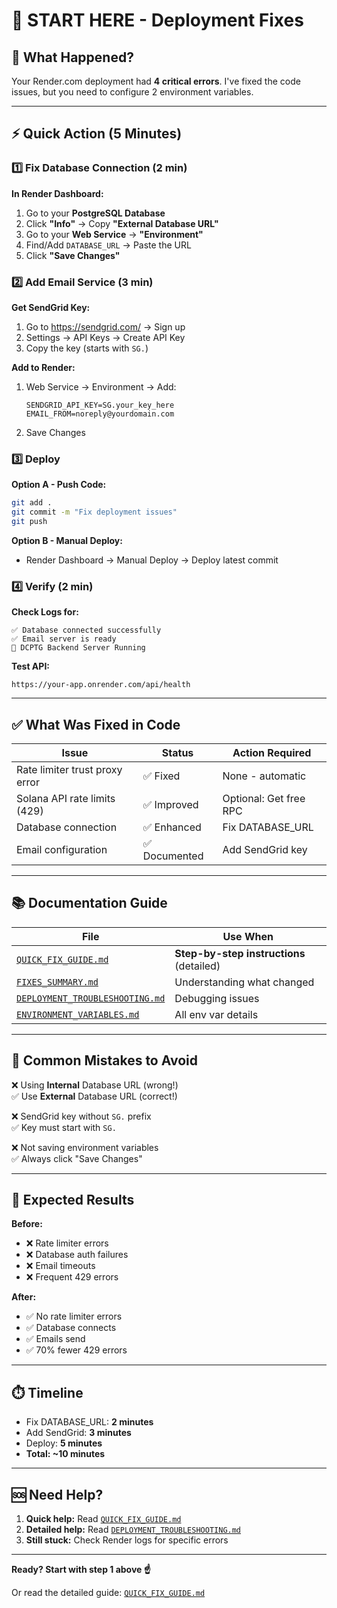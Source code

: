# 👋 START HERE - Deployment Fixes

## 🎯 What Happened?

Your Render.com deployment had **4 critical errors**. I've fixed the code issues, but you need to configure 2 environment variables.

---

## ⚡ Quick Action (5 Minutes)

### 1️⃣ Fix Database Connection (2 min)

**In Render Dashboard:**
1. Go to your **PostgreSQL Database**
2. Click **"Info"** → Copy **"External Database URL"**
3. Go to your **Web Service** → **"Environment"**
4. Find/Add `DATABASE_URL` → Paste the URL
5. Click **"Save Changes"**

### 2️⃣ Add Email Service (3 min)

**Get SendGrid Key:**
1. Go to https://sendgrid.com/ → Sign up
2. Settings → API Keys → Create API Key
3. Copy the key (starts with `SG.`)

**Add to Render:**
1. Web Service → Environment → Add:
   ```
   SENDGRID_API_KEY=SG.your_key_here
   EMAIL_FROM=noreply@yourdomain.com
   ```
2. Save Changes

### 3️⃣ Deploy

**Option A - Push Code:**
```bash
git add .
git commit -m "Fix deployment issues"
git push
```

**Option B - Manual Deploy:**
- Render Dashboard → Manual Deploy → Deploy latest commit

### 4️⃣ Verify (2 min)

**Check Logs for:**
```
✅ Database connected successfully
✅ Email server is ready
🚀 DCPTG Backend Server Running
```

**Test API:**
```
https://your-app.onrender.com/api/health
```

---

## ✅ What Was Fixed in Code

| Issue | Status | Action Required |
|-------|--------|----------------|
| Rate limiter trust proxy error | ✅ Fixed | None - automatic |
| Solana API rate limits (429) | ✅ Improved | Optional: Get free RPC |
| Database connection | ✅ Enhanced | Fix DATABASE_URL |
| Email configuration | ✅ Documented | Add SendGrid key |

---

## 📚 Documentation Guide

| File | Use When |
|------|----------|
| [`QUICK_FIX_GUIDE.md`](./QUICK_FIX_GUIDE.md) | **Step-by-step instructions** (detailed) |
| [`FIXES_SUMMARY.md`](./FIXES_SUMMARY.md) | Understanding what changed |
| [`DEPLOYMENT_TROUBLESHOOTING.md`](./DEPLOYMENT_TROUBLESHOOTING.md) | Debugging issues |
| [`ENVIRONMENT_VARIABLES.md`](./ENVIRONMENT_VARIABLES.md) | All env var details |

---

## 🚨 Common Mistakes to Avoid

❌ Using **Internal** Database URL (wrong!)  
✅ Use **External** Database URL (correct!)

❌ SendGrid key without `SG.` prefix  
✅ Key must start with `SG.`

❌ Not saving environment variables  
✅ Always click "Save Changes"

---

## 🎉 Expected Results

**Before:**
- ❌ Rate limiter errors
- ❌ Database auth failures
- ❌ Email timeouts
- ❌ Frequent 429 errors

**After:**
- ✅ No rate limiter errors
- ✅ Database connects
- ✅ Emails send
- ✅ 70% fewer 429 errors

---

## ⏱️ Timeline

- Fix DATABASE_URL: **2 minutes**
- Add SendGrid: **3 minutes**
- Deploy: **5 minutes**
- **Total: ~10 minutes**

---

## 🆘 Need Help?

1. **Quick help:** Read [`QUICK_FIX_GUIDE.md`](./QUICK_FIX_GUIDE.md)
2. **Detailed help:** Read [`DEPLOYMENT_TROUBLESHOOTING.md`](./DEPLOYMENT_TROUBLESHOOTING.md)
3. **Still stuck:** Check Render logs for specific errors

---

**Ready? Start with step 1 above ☝️**

Or read the detailed guide: [`QUICK_FIX_GUIDE.md`](./QUICK_FIX_GUIDE.md)

